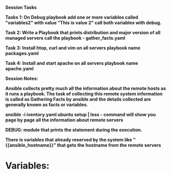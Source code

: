 <b>Session Tasks<b>

<b>Tasks 1:<b>
On Debug playbook add one or more variables called "variables2" with value "This is value 2" call both variables with debug.

<b>Task 2:<b>
Write a Playbook that prints distribution and major version of all managed servers call the playbook - gather_facts.yaml

<b>Task 3:<b>
Install htop, curl and vim on all servers playbook name packages.yaml

<b>Task 4:<b>
Install and start apache on all servers playbook name apache.yaml



<b>Session Notes:<b>

Ansible collects pretty much all the information about the remote hosts as it runs a playbook. The task of collecting this remote system information is called as Gathering Facts by ansible and the details collected are generally known as facts or variables.

 <b> ansible -i iventory.yaml ubuntu setup | less - command <b>  will show you page by page all the information about remote servers

<b>DEBUG:<b> module that prints the statement during the execution. 

There is variables that already reserved by the system like "{{ansible_hostname}}" that gets the hostname from the remote servers

<h1><b>Variables:<h1><b>
